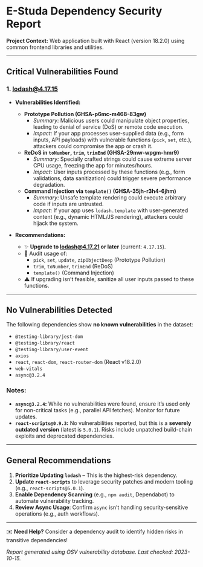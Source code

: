 

# E-Studa Dependency Security Report  
**Project Context:** Web application built with React (version 18.2.0) using common frontend libraries and utilities.  

---

## Critical Vulnerabilities Found  

### 1. **lodash@4.17.15**  
   - **Vulnerabilities Identified:**  
     - **Prototype Pollution (GHSA-p6mc-m468-83gw)**  
       - *Summary:* Malicious users could manipulate object properties, leading to denial of service (DoS) or remote code execution.  
       - *Impact:* If your app processes user-supplied data (e.g., form inputs, API payloads) with vulnerable functions (`pick`, `set`, etc.), attackers could compromise the app or crash it.  
     - **ReDoS in `toNumber`, `trim`, `trimEnd` (GHSA-29mw-wpgm-hmr9)**  
       - *Summary:* Specially crafted strings could cause extreme server CPU usage, freezing the app for minutes/hours.  
       - *Impact:* User inputs processed by these functions (e.g., form validations, data sanitization) could trigger severe performance degradation.  
     - **Command Injection via `template()` (GHSA-35jh-r3h4-6jhm)**  
       - *Summary:* Unsafe template rendering could execute arbitrary code if inputs are untrusted.  
       - *Impact:* If your app uses `lodash.template` with user-generated content (e.g., dynamic HTML/JS rendering), attackers could hijack the system.  

   - **Recommendations:**  
     - ✨ **Upgrade to lodash@4.17.21 or later** (current: `4.17.15`).  
     - 🔎 Audit usage of:  
       - `pick`, `set`, `update`, `zipObjectDeep` (Prototype Pollution)  
       - `trim`, `toNumber`, `trimEnd` (ReDoS)  
       - `template()` (Command Injection)  
     - ⚠️ If upgrading isn’t feasible, sanitize all user inputs passed to these functions.  

---

## No Vulnerabilities Detected  
The following dependencies show **no known vulnerabilities** in the dataset:  
- `@testing-library/jest-dom`  
- `@testing-library/react`  
- `@testing-library/user-event`  
- `axios`  
- `react`, `react-dom`, `react-router-dom` (React v18.2.0)  
- `web-vitals`  
- `async@3.2.4`  

### Notes:  
- **`async@3.2.4`:** While no vulnerabilities were found, ensure it’s used only for non-critical tasks (e.g., parallel API fetches). Monitor for future updates.  
- **`react-scripts@0.9.3`:** No vulnerabilities reported, but this is a **severely outdated version** (latest is `5.0.1`). Risks include unpatched build-chain exploits and deprecated dependencies.  

---

## General Recommendations  
1. **Prioritize Updating `lodash`** – This is the highest-risk dependency.  
2. **Update `react-scripts`** to leverage security patches and modern tooling (e.g., `react-scripts@5.0.1`).  
3. **Enable Dependency Scanning** (e.g., `npm audit`, Dependabot) to automate vulnerability tracking.  
4. **Review Async Usage**: Confirm `async` isn’t handling security-sensitive operations (e.g., auth workflows).  

---

✉️ **Need Help?** Consider a dependency audit to identify hidden risks in transitive dependencies!  

*Report generated using OSV vulnerability database. Last checked: 2023-10-15.*